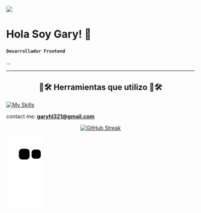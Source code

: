<img src="https://i.imgur.com/CPTRroN.png">

<h1>Hola Soy Gary! 👋</h1>

**`Desarrollador Frontend`**

...



---


<h2 align="center">🧰🛠️ Herramientas que utilizo 🧰🛠️</h2> 

[![My Skills](https://skills.thijs.gg/icons?i=js,html,css,wasm)](https://skills.thijs.gg)

  
contact me: **garyhl321@gmail.com**
<div align='center'>

[![GitHub Streak](https://streak-stats.demolab.com?user=GaryHL&theme=highcontrast&background=000000)](https://git.io/streak-stats)</div>

![Snake animation](https://github.com/GaryHL/GaryHL/blob/output/github-contribution-grid-snake.svg)
